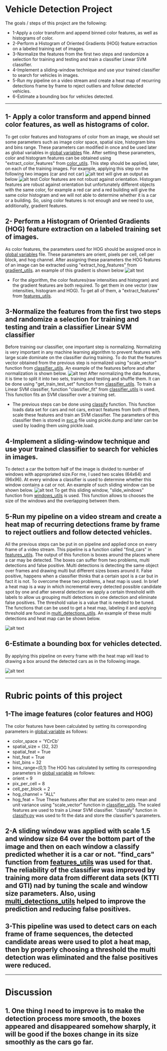 # **Vehicle Detection Project**

The goals / steps of this project are the following:

* 1-Apply a color transform and append binned color features, as well as histograms of color.
* 2-Perform a Histogram of Oriented Gradients (HOG) feature extraction on a labeled training set of images. 
* 3-Normalize the features from the first two steps and randomize a selection for training and testing and train a classifier Linear SVM classifier.
* 4-Implement a sliding-window technique and use your trained classifier to search for vehicles in images.
* 5-Run my pipeline on a video stream and create a heat map of recurring detections frame by frame to reject outliers and follow detected vehicles.
* 6-Estimate a bounding box for vehicles detected.

[//]: # (Image References)
[image1]: ./examples/car_not_car.png
[image2]: ./examples/car_not_car_color_features.png
[image3]: ./examples/hog_pic.png
[image4]: ./examples/unnormal_normal.png
[image5]: ./examples/window.png
[image6]: ./examples/multi.png
[image7]: ./examples/detected.png


---
## 1- Apply a color transform and append binned color features, as well as histograms of color.
To get color features and histograms of color from an image, we should set some parameters such as image color space, spatial size, histogram bins and bins range. These parameters can modified in once and be used later as global variables in [global variables](globals_variables.py) file. After setting these parameters, color and histogram features can be obtained using "extract_color_features" from [color_utils](color_utils.py). This step should be applied, later, on each of the training images. For example, applying this step on the following two images (car and not car)
![alt text][image1]
will give an output as below
![alt test][image2]
Color features are not robust against orientation. Histogram features are robust against orientation but unfortunately different objects with the same color, for example a red car and a red building will give the same color histogram and we will not able to determine whether it is a car or a building. So, using color features is not enough and we need to use, additionally, gradient features.
## 2- Perform a Histogram of Oriented Gradients (HOG) feature extraction on a labeled training set of images.
As color features, the parameters used for HOG should be assigned once in [global variables](globals_variables.py) file. These parameters are orient, pixels per cell, cell per block, and hog channel. After assigning these parameters the HOG features of an image can be extracted using "extract_hog_features" from [gradient_utils](gradient_utils.py). an example of this gradient is shown below
![alt text][image3]
* For the algorithm, the color features(raw intensities and histogram) and the gradient features are both required. To get them in one vector (raw intensities, histogram and HOG). To get all of them, a "extract_features" from [features_utils](features_utils.py).

## 3-Normalize the features from the first two steps and randomize a selection for training and testing and train a classifier Linear SVM classifier
Before training our classifier, one important step is normalizing. Normalizing is very important in any machine learning algorithm to prevent features with large scale dominate on the classifier during training. To do that the features vector obtained from the previous step is normalized using "scale_vector" function from [classifier_utils](classifier.utils). An example of the features before and after normalization is shown below.
![alt text][image4]
After normalizing the data features, it is time to split it into two sets, training and testing and shuffle them. It can be done using "get_train_test_set" function from [classifier_utils](classifier.utils). To train a Linear SVM classifier, function "classifier_fit" from [classifier_utils](classifier.utils) is used. This function fits an SVM classifier over a training set.
* The previous steps can be done using [classify](classify.py) function. This function loads data set for cars and not cars, extract features from both of them, scale these features and train an SVM classifier. The parameters of this classifier then is stored in [svc.p](svc.p) file using pickle.dump and later can be used by loading them using pickle.load.

## 4-Implement a sliding-window technique and use your trained classifier to search for vehicles in images.
To detect a car the bottom half of the image is divided to number of windows with appropriated size.For me, I used two scales (64x64) and (96x96). At every window a classifier is used to determine whether this window contains a cat or not. An example of such sliding window can be shown below.
![alt text][image5]
To get this sliding window, "slide_windows" function from [windows_utils](windows_utils.py) is used. This function allows to chooses the size of the windows and the overlapping between them.
## 5-Run my pipeline on a video stream and create a heat map of recurring detections frame by frame to reject outliers and follow detected vehicles.
All the previous steps can be put in on pipeline and applied once on every frame of a video stream. This pipeline is a function called "find_cars" in [features_utils](features_utils.py). The output of this function is boxes around the places where a car may be detected. The boxes can suffer from two problems, multi detections and false positive. Multi detections is detecting the same object over frames and drawing multi but different sizes boxes around it. False positive, happens when a classifier thinks that a certain spot is a car but in fact it is not. To overcome these two problems, a heat map is used. In brief a heat map is a way in which incremental every detected possible candidate spot by one and after several detection we apply a certain threshold with labels to allow us grouping multi detections in one detection and eliminate false positives. The threshold value is a value that is needed to be tuned. The functions that can be used to get a heat map, labeling it and applying threshold are found in [multi_detections_utils](multi_detections_utils.py).
An example of these multi detections and heat map can be shown below.

![alt text][image6]

## 6-Estimate a bounding box for vehicles detected.
By applying this pipeline on every frame with the heat map will lead to drawing a box around the detected cars as in the following image.

![alt text][image7]

---
# Rubric points of this project
## 1-The image features (color features and HOG)
The color features have been calculated by setting its corresponding parameters in [global variable](globals_variables.py) as follows:
* color_space = 'YCrCb' 
* spatial_size = (32, 32)
* spatial_feat = True
* hist_feat = True
* hist_bins = 32
* bins_range=(0,1)
The HOG has calculated by setting its corresponding parameters in [global variable](globals_variables.py) as follows:
* orient = 9
* pix_per_cell = 8
* cell_per_block = 2
* hog_channel = "ALL"
* hog_feat = True
These features after that are scaled to zero mean and unit variance using "scale_vector" function in [classifier_utils](calssifier_utils.py). The scaled features are used to train a Linear SVM classifier. "classify" function in [classify.py](classify.py) was used to fit the data and store the classifier's parameters.
## 2-A sliding window was applied with scale 1.5 and window size 64 over the bottom part of the image and then on each window a classify predicted whether it is a car or not. "find_cars" function from [features_utils](features_utils.py) was used for that. The reliability of the classifier was improved by training more data from different data sets (KTTI and GTI) nad by tuning the scale and window size parameters. Also, using [multi_detections_utils](multi_detections_utils.py) helped to improve the prediction and reducing false positives.
## 3-This pipeline was used to detect cars on each frame of frame sequences, the detected candidate areas were used to plot a heat map, then by properly choosing a threshold the multi detection was eliminated and the false positives were reduced.   


---

# Discussion

## 1. One thing I need to improve is to make the detection process more smooth, the boxes appeared and disappeared somehow sharply, it will be good if the boxes change in its size smoothly as the cars go far. 


